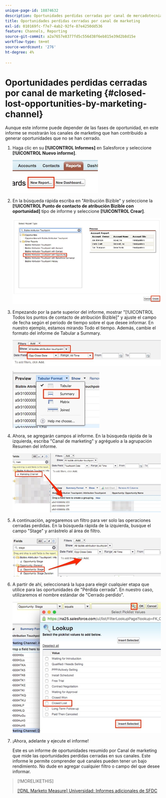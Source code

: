 ```yaml
---
unique-page-id: 18874632
description: Oportunidades perdidas cerradas por canal de mercadotecnia - [!DNL Marketo Measure] - Documentación del producto
title: Oportunidades perdidas cerradas por canal de marketing
exl-id: 010169fc-f7e7-4ab2-92fe-87e4250dd536
feature: Channels, Reporting
source-git-commit: a2a7657e8377fd5c556d38f6eb815e39d2b8d15e
workflow-type: tm+mt
source-wordcount: '276'
ht-degree: 4%

---
```


# Oportunidades perdidas cerradas por canal de marketing {#closed-lost-opportunities-by-marketing-channel}

Aunque este informe puede depender de las fases de oportunidad, en este informe se mostrarán los canales de marketing que han contribuido a generar oportunidades que no se han cerrado.

1. Haga clic en su **[!UICONTROL Informes]** en Salesforce y seleccione **[!UICONTROL Nuevo informe]**.

   ![](assets/1-3.jpg)

1. En la búsqueda rápida escriba en &quot;Atribución Bizible&quot; y seleccione la **[!UICONTROL Punto de contacto de atribución Bizible con oportunidad]** tipo de informe y seleccione **[!UICONTROL Crear]**.

   ![](assets/2-3.jpg)

1. Empezando por la parte superior del informe, mostrar &quot;[!UICONTROL Todos los puntos de contacto de atribución Bizible]&quot; y ajuste el campo de fecha según el periodo de tiempo sobre el que desee informar. En nuestro ejemplo, estamos mirando Todo el tiempo. Además, cambie el formato del informe de Tabular a Summary.

   ![](assets/3-3.jpg)

   ![](assets/4-2.jpg)

1. Ahora, se agregarán campos al informe. En la búsqueda rápida de la izquierda, escriba &quot;Canal de marketing&quot; y agréguelo a la agrupación Resumen del informe.

   ![](assets/5.jpg)

1. A continuación, agregaremos un filtro para ver solo las operaciones cerradas perdidas. En la búsqueda rápida de la izquierda, busque el campo &quot;Stage&quot; y arrástrelo al área de filtro.

   ![](assets/6.jpg)

1. A partir de ahí, seleccionará la lupa para elegir cualquier etapa que utilice para las oportunidades de &quot;Pérdida cerrada&quot;. En nuestro caso, utilizaremos el nombre estándar de &quot;Cerrado perdido&quot;.

   ![](assets/7.jpg)

1. ¡Ahora, adelante y ejecute el informe!

   Este es un informe de oportunidades resumido por Canal de marketing que mide las oportunidades perdidas cerradas en sus canales. Este informe le permite comprender qué canales pueden tener un bajo rendimiento. No dude en agregar cualquier filtro o campo del que desee informar.

>[!MORELIKETHIS]
>
>[[!DNL Marketo Measure] Universidad: Informes adicionales de SFDC](https://universityonline.marketo.com/courses/bizible-fundamentals-bizible-102/#/page/5c5cb68dfb384d0c9fb96cd0)
